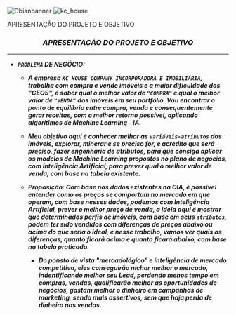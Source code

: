 ![Dbianbanner](https://user-images.githubusercontent.com/79420053/190932592-b0bf814a-c7da-42e1-9d5f-b5c003263d3e.png)
![kc_house](https://user-images.githubusercontent.com/79420053/191507012-5ce20433-71dc-4241-83eb-fcf4d261c165.jpg)



APRESENTAÇÃO DO PROJETO E OBJETIVO
  ### <center><strong> <em>APRESENTAÇÃO DO PROJETO E OBJETIVO<em> <strong></center>
---
   - `PROBLEMA` DE NEGÓCIO:

      - A empresa <em>`KC HOUSE COMPANY INCORPORADORA E IMOBILIÁRIA`<em>, trabalha com compra e vende imóveis e a maior dificuldade dos "CEOS", é saber qual o melhor valor de `"COMPRA"` e qual o melhor valor de `"VENDA"` dos imóveis em seu portfólio. Vou encontrar o ponto de equilíbrio entre compra, venda e consequentemente gerar receitas, com o melhor retorno possível, aplicando algorítimos de Machine Learning - IA.
      - Meu objetivo aqui é conhecer melhor as `variáveis-atributos` dos imóveis, explorar, minerar e se preciso for, e acredito que será preciso, fazer engenharia de atributos, para que consiga aplicar os modelos de Machine Learning propostos no plano de negócios, com Inteligência Artificial, para prever qual o melhor valor de venda, com base na tabela existente.
      - Proposição: Com base nos dados existentes na CIA, é possível entender como os preços se comportam no mercado em que operam, com base nesses dados, podemos com Inteligência Artificial, prever o melhor preço de venda, a ideia aqui é mostrar que determinados perfís de imóveis, com base em seus `atributos`, podem ter sido vendidos com diferenças de preços abaixo ou acima do que seria o ideal, e nesse trabalho, vamos ver quais as diferenças, quanto ficará acima e quanto ficará abaixo, com base na tabela praticada.
    
    
        - Do ponsto de vista "mercadológico" e inteligência de mercado competitiva, eles conseguirão nichar melhor o mercado, indentificando melhor seu Lead, perdendo menos tempo em compras, vendas, qualificarão melhor as oportunidades de negócios, gastam melhor o dinheiro em campanhas de marketing, sendo  mais assertivos, sem que haja perda de dinheiro nas vendas.
